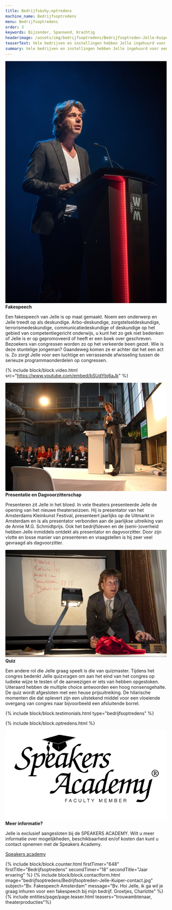 ```yaml
---
title: Bedrijfs&shy;optredens
machine_name: Bedrijfsoptredens
menu: Bedrijfsoptredens
order: 3
keywords: Bijzonder, Spannend, Krachtig
headerimage: /assets/img/bedrijfsoptredens/Bedrijfsoptreden-Jelle-Kuiper-contact.jpg
teaserText: Vele bedrijven en instellingen hebben Jelle ingehuurd voor een presentatie, dagvoorzitterschap of een op maat gemaakte optreden tijdens een congres of zakelijke bijeenkomst. Altijd met  groot succes. Jelle zorgt er altijd voor dat zijn optreden naadloos aansluit op het thema van het congres of de bedrijfsbijeenkomst.
summary: Vele bedrijven en instellingen hebben Jelle ingehuurd voor een presentatie, dagvoorzitterschap of een op maat gemaakte optreden tijdens een congres of zakelijke bijeenkomst. Altijd met  groot succes. Jelle zorgt er altijd voor dat zijn optreden naadloos aansluit op het thema van het congres of de bedrijfsbijeenkomst.
---
```


<!-- block usp -->
<section class="block usps">
	<article class="usp">
		<picture class="focuspoint picture fade-in">
			<img class="img" src="/assets/img/bedrijfsoptredens/Bedrijfsoptreden-Jelle-Kuiper-fakespeech.jpg" alt="Jelle Kuiper">
		</picture>
		<div class="article">
			<strong class="subtitle">Fakespeech​​</strong>
			<p class="paragraph">Een fakespeech van Jelle is op maat gemaakt. Noem een onderwerp en Jelle treedt op als deskundige. Arbo-deskundige, zorgstelseldeskundige, terrorismedeskundige, communicatiedeskundige of deskundige op het gebied van competentiegericht onderwijs, u kunt het zo gek niet bedenken of Jelle is er op gepromoveerd of heeft er een boek over geschreven. Bezoekers van congressen worden zo op het verkeerde been gezet. Wie is deze stuntelige jongeman? Gaandeweg komen ze er achter dat het een act is. Zo zorgt Jelle voor een luchtige en verrassende afwisseling tussen de serieuze programmaonderdelen op congressen.</p>
		</div>
	</article>
</section>

{% include block/block.video.html src="https://www.youtube.com/embed/bSUdYbj6aJk" %}


<!-- block usp -->
<section class="block usps">
	<article class="usp">
		<picture class="focuspoint picture">
			<img class="img" src="/assets/img/bedrijfsoptredens/Bedrijfsoptreden-Jelle-Kuiper-presentatie-maxima.jpg" alt="Jelle Kuiper">
		</picture>
		<div class="article">
			<strong class="subtitle">Presentatie en Dagvoorzitterschap</strong>
			<p class="paragraph">Presenteren zit Jelle in het bloed. In vele theaters presenteerde Jelle de opening van het nieuwe theaterseizoen. Hij is presentator van het Amsterdams Kleinkunst Festival, presenteert jaarlijks op de Uitmarkt in Amsterdam en is als presentator verbonden aan de jaarlijkse uitreiking van de Annie M.G. Schmidtprijs. Ook het bedrijfsleven en de (semi-)overheid hebben Jelle inmiddels ontdekt als presentator en dagvoorzitter. Door zijn vlotte en losse manier van presenteren en vraagstellen is hij zeer veel gevraagd als dagvoorzitter.</p>
		</div>
	</article>
	<article class="usp">
		<picture class="focuspoint picture">
			<img class="img" src="/assets/img/bedrijfsoptredens/Bedrijfsoptreden-Jelle-Kuiper-quiz.jpg" alt="Jelle Kuiper">
		</picture>
		<div class="article">
			<strong class="subtitle">Quiz</strong>
			<p class="paragraph">Een andere rol die Jelle graag speelt is die van quizmaster. Tijdens het congres bedenkt Jelle quizvragen om aan het eind van het congres op ludieke wijze te testen of de aanwezigen er iets van hebben opgestoken. Uiteraard hebben de multiple choice antwoorden een hoog nonsensgehalte. De quiz wordt afgesloten met een heuse prijsuitreiking. De hilarische momenten die dat oplevert zijn een uitstekend middel voor een vloeiende overgang van congres naar bijvoorbeeld een afsluitende borrel.</p>
		</div>
	</article>
</section>

{% include block/block.testimonials.html type="bedrijfsoptredens" %}

{% include block/block.optredens.html %}

<!-- block usp -->
<section class="block usps">
	<article class="usp">
		<picture class=" picture">
			<img class="img" src="/assets/img/bedrijfsoptredens/SA-logo-zwart-faculty-member.png" alt="Jelle Kuiper">
		</picture>
		<div class="article">
			<strong class="subtitle">Meer informatie?</strong>
			<p class="paragraph">Jelle is exclusief aangesloten bij de SPEAKERS ACADEMY. Wilt u meer informatie over mogelijkheden, beschikbaarheid en/of kosten dan kunt u contact opnemen met de Speakers Academy.</p>
			<a href="https://www.speakersacademy.com/nl/spreker/jelle-kuiper/" class="button">Speakers academy</a>
		</div>
	</article>
</section>

{% include block/block.counter.html firstTimer="648" firstTitle="Bedrijfsoptredens" secondTimer="18" secondTitle="Jaar ervaring" %}
{% include block/block.contactform.html image="bedrijfsoptredens/Bedrijfsoptreden-Jelle-Kuiper-contact.jpg" subject="Bv. Fakespeech Amsterdam" message="Bv. Hoi Jelle, ik ga wil je graag inhuren voor een fakespeech bij mijn bedrijf. Groetjes, Charlotte" %}
{% include entities/page/page.teaser.html teasers="trouwambtenaar, theaterproducties"%}
